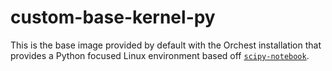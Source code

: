 # custom-base-kernel-py

This is the base image provided by default with the Orchest installation that provides a Python
focused Linux environment based off
[`scipy-notebook`](https://jupyter-docker-stacks.readthedocs.io/en/latest/using/selecting.html#jupyter-scipy-notebook).
